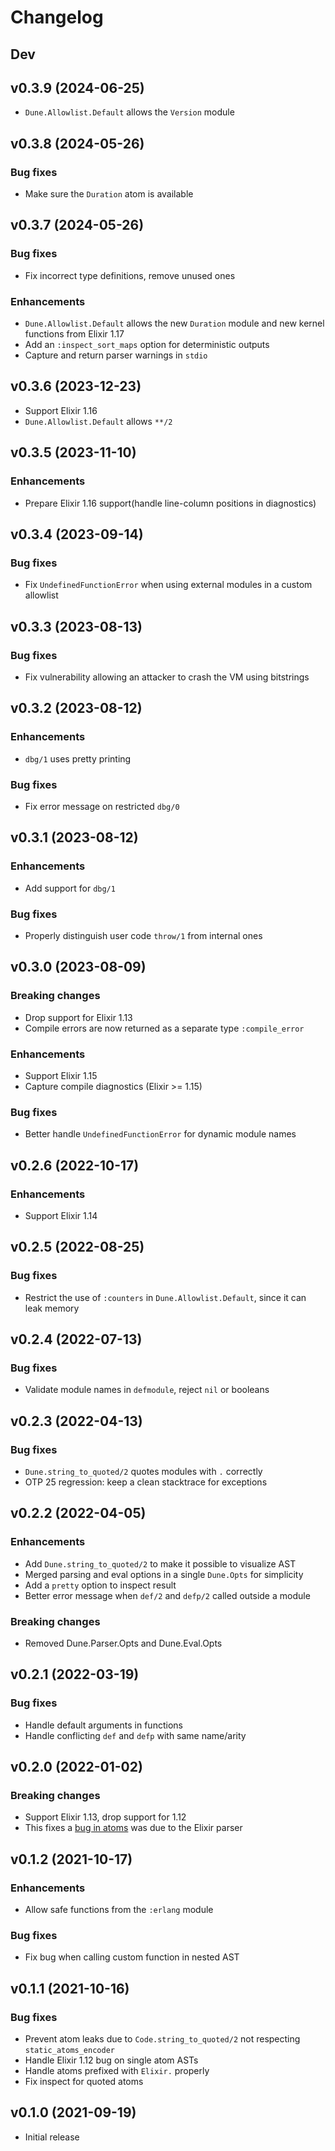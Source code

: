# Changelog

## Dev

## v0.3.9 (2024-06-25)

- `Dune.Allowlist.Default` allows the `Version` module

## v0.3.8 (2024-05-26)

### Bug fixes

- Make sure the `Duration` atom is available

## v0.3.7 (2024-05-26)

### Bug fixes

- Fix incorrect type definitions, remove unused ones

### Enhancements

- `Dune.Allowlist.Default` allows the new `Duration` module and new kernel
  functions from Elixir 1.17
- Add an `:inspect_sort_maps` option for deterministic outputs
- Capture and return parser warnings in `stdio`

## v0.3.6 (2023-12-23)

- Support Elixir 1.16
- `Dune.Allowlist.Default` allows `**/2`

## v0.3.5 (2023-11-10)

### Enhancements

- Prepare Elixir 1.16 support(handle line-column positions in diagnostics)

## v0.3.4 (2023-09-14)

### Bug fixes

- Fix `UndefinedFunctionError` when using external modules in a custom allowlist

## v0.3.3 (2023-08-13)

### Bug fixes

- Fix vulnerability allowing an attacker to crash the VM using bitstrings

## v0.3.2 (2023-08-12)

### Enhancements

- `dbg/1` uses pretty printing

### Bug fixes

- Fix error message on restricted `dbg/0`

## v0.3.1 (2023-08-12)

### Enhancements

- Add support for `dbg/1`

### Bug fixes

- Properly distinguish user code `throw/1` from internal ones

## v0.3.0 (2023-08-09)

### Breaking changes

- Drop support for Elixir 1.13
- Compile errors are now returned as a separate type `:compile_error`

### Enhancements

- Support Elixir 1.15
- Capture compile diagnostics (Elixir >= 1.15)

### Bug fixes

- Better handle `UndefinedFunctionError` for dynamic module names

## v0.2.6 (2022-10-17)

### Enhancements

- Support Elixir 1.14

## v0.2.5 (2022-08-25)

### Bug fixes

- Restrict the use of `:counters` in `Dune.Allowlist.Default`, since it can leak
  memory

## v0.2.4 (2022-07-13)

### Bug fixes

- Validate module names in `defmodule`, reject `nil` or booleans

## v0.2.3 (2022-04-13)

### Bug fixes

- `Dune.string_to_quoted/2` quotes modules with `.` correctly
- OTP 25 regression: keep a clean stacktrace for exceptions

## v0.2.2 (2022-04-05)

### Enhancements

- Add `Dune.string_to_quoted/2` to make it possible to visualize AST
- Merged parsing and eval options in a single `Dune.Opts` for simplicity
- Add a `pretty` option to inspect result
- Better error message when `def/2` and `defp/2` called outside a module

### Breaking changes

- Removed Dune.Parser.Opts and Dune.Eval.Opts

## v0.2.1 (2022-03-19)

### Bug fixes

- Handle default arguments in functions
- Handle conflicting `def` and `defp` with same name/arity

## v0.2.0 (2022-01-02)

### Breaking changes

- Support Elixir 1.13, drop support for 1.12
- This fixes a [bug in atoms](https://github.com/elixir-lang/elixir/pull/11313)
  was due to the Elixir parser

## v0.1.2 (2021-10-17)

### Enhancements

- Allow safe functions from the `:erlang` module

### Bug fixes

- Fix bug when calling custom function in nested AST

## v0.1.1 (2021-10-16)

### Bug fixes

- Prevent atom leaks due to `Code.string_to_quoted/2` not respecting
  `static_atoms_encoder`
- Handle Elixir 1.12 bug on single atom ASTs
- Handle atoms prefixed with `Elixir.` properly
- Fix inspect for quoted atoms

## v0.1.0 (2021-09-19)

- Initial release
